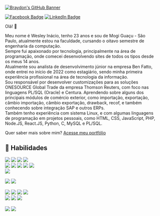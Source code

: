 [![Braydon's GitHub Banner](https://i.imgur.com/JvqahMI.jpg)](https://github.com/WesleyInacio)

[![Facebook Badge](https://img.shields.io/badge/Facebook-Profile-informational?style=flat&logo=facebook&logoColor=white&color=1CA2F1)](https://facebook.com/wesley.inac/)
[![LinkedIn Badge](https://img.shields.io/badge/LinkedIn-Profile-informational?style=flat&logo=linkedin&logoColor=white&color=0D76A8)](https://www.linkedin.com/in/wesleyinacio/)

Olá! 👋

Meu nome é Wesley Inácio, tenho 23 anos e sou de Mogi Guaçu - São Paulo, atualmente estou na faculdade, cursando o oitavo semestre de engenharia da computação.<br>
Sempre fui apaixonado por tecnologia, principalmente na área de programação, onde comecei desenvolvendo sites de todos os tipos desde os meus 14 anos.<br>
Atualmente sou analista de desenvolvimento júnior na empresa Ben Fatto, onde entrei no início de 2022 como estagiário, sendo minha primeira experiência profissional na área de tecnologia da informação.<br>
Sou responsável por desenvolver customizações para as soluções ONESOURCE Global Trade da empresa Thomson Reuters, com foco nas linguagens PL/SQL (Oracle) e Centura. Aprendendo sobre alguns dos principais módulos de comércio exterior, como importação, exportação, câmbio importação, câmbio exportação, drawback, recof, e também conhecendo sobre integração SAP e outros ERPs.<br>
Também tenho experiência com sistema Linux, e com algumas linguagens de programação em projetos pessoais, como HTML, CSS, JavaScript, PHP, Node.JS, React.JS, Python, C, MySQL e PL/SQL.

Quer saber mais sobre mim? [Acesse meu portfólio](#)

## 💼 Habilidades

![](https://img.shields.io/badge/Code-Node-informational?style=flat&logo=node&logoColor=white&color=3c873a)
![](https://img.shields.io/badge/Code-React-informational?style=flat&logo=react&logoColor=white&color=61dbfb)
![](https://img.shields.io/badge/Code-Angular-informational?style=flat&logo=angular&logoColor=white&color=c3002f)
![](https://img.shields.io/badge/Code-JavaScript-informational?style=flat&logo=JavaScript&logoColor=white&color=f7e018)
<br>
![](https://img.shields.io/badge/Code-PHP-informational?style=flat&logo=php&logoColor=white&color=787cb4)
![](https://img.shields.io/badge/Code-Python-informational?style=flat&logo=python&logoColor=white&color=3271a1)
![](https://img.shields.io/badge/Code-Java-informational?style=flat&logo=Java&logoColor=white&color=f89917)
![](https://img.shields.io/badge/Code-C-informational?style=flat&logo=c&logoColor=white&color=004283)
![](https://img.shields.io/badge/Code-Centura-informational?style=flat&logo=centura&logoColor=white&color=24687b)
<br>
![](https://img.shields.io/badge/Style-CSS-informational?style=flat&logo=css3&logoColor=white&color=264de4)
<br>
<br>
![](https://img.shields.io/badge/Code-MySQL-informational?style=flat&logo=MySQL&logoColor=white&color=224e68)
![](https://img.shields.io/badge/Code-PLSQL-informational?style=flat&logo=PLSQL&logoColor=white&color=bc2c61)
<br>
<br>
![](https://img.shields.io/badge/Tools-Linux-informational?style=flat&logo=linux&logoColor=white&color=2456a6)
![](https://img.shields.io/badge/Tools-NGINX-informational?style=flat&logo=nginx&logoColor=white&color=009639)
![](https://img.shields.io/badge/Tools-Apache-informational?style=flat&logo=apacha&logoColor=white&color=c81a35)
![](https://img.shields.io/badge/Tools-NPM-informational?style=flat&logo=npm&logoColor=white&color=cc3534)
<br>
![](https://img.shields.io/badge/Tools-GitHub-informational?style=flat&logo=GitHub&logoColor=white&color=222222)
![](https://img.shields.io/badge/Tools-GitLab-informational?style=flat&logo=GitLab&logoColor=white&color=e24329)
![](https://img.shields.io/badge/Tools-Jira-informational?style=flat&logo=Jira-Software&logoColor=white&color=2684ff)
<br>
<br>
![](https://img.shields.io/badge/Tools-Photoshop-informational?style=flat&logo=Adobe-Photoshop&logoColor=white&color=001e36)
![](https://img.shields.io/badge/Tools-CorelDraw-informational?style=flat&logo=coreldraw&logoColor=white&color=5faa44)
